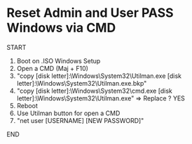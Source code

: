 # Reset Admin and User PASS Windows via CMD

START

1. Boot on .ISO Windows Setup
2. Open a CMD (Maj + F10)
3. "copy [disk letter]:\Windows\System32\Utilman.exe [disk letter]:\Windows\System32\Utilman.exe.bkp"
4. "copy [disk letter]:\Windows\System32\cmd.exe [disk letter]:\Windows\System32\Utilman.exe"
   => Replace ? YES
5. Reboot
6. Use Utilman button for open a CMD
7. "net user [USERNAME] [NEW PASSWORD]"

END
